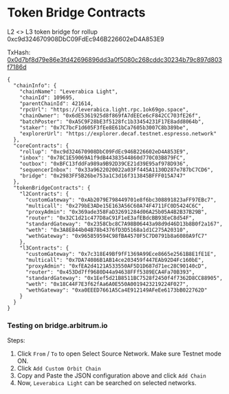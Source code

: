 # Token Bridge Contracts

L2 <> L3 token bridge for rollup 0xc9d324670908DbC09FdEc946B226602eD4A853E9

TxHash: [0x0d7bf8d79e86e3fd42696896dd3a0f5080c268cddc30234b79c897d803f7186d](https://sepolia.arbiscan.io/tx/0x0d7bf8d79e86e3fd42696896dd3a0f5080c268cddc30234b79c897d803f7186d)

```
{
  "chainInfo": {
    "chainName": "Leverabica Light",
    "chainId": 109695,
    "parentChainId": 421614,
    "rpcUrl": "https://leverabica.light.rpc.1ok69go.space",
    "chainOwner": "0x6dE5361925d8f869fA7dEECe6cF842CC703fE26f",
    "batchPoster": "0xA5C9F28bE3f5128fc1b33454231F17E8add8064b",
    "staker": "0x7C7bcF1d605F3fEe8E61bCa7605b3007C8b389be",
    "explorerUrl": "https://explorer.decaf.testnet.espresso.network"
  },
  "coreContracts": {
    "rollup": "0xc9d324670908DbC09FdEc946B226602eD4A853E9",
    "inbox": "0x78C1E59069A1f9dB44383544860d770C03B879FC",
    "outbox": "0xBFC13fddFa989a9B92D39CE21d39E95af978D936",
    "sequencerInbox": "0x33a9622020022a03Ff445A1130D287e787bC7CD6",
    "bridge": "0x2983FF5B26be753a1C3d16f313845BFFF015A747"
  },
  "tokenBridgeContracts": {
    "l2Contracts": {
      "customGateway": "0xAb2079E798449701e8f6bc308891823aFF97EBc7",
      "multicall": "0x279bE3ADe15E163A56C60A74F4711FC0D5424C6C",
      "proxyAdmin": "0x369ade358FaD32691284d06A25b05A4B2B37B29B",
      "router": "0x32C1d21c477D8aC91F1eE3afEBdcBB93EeC8d54F",
      "standardGateway": "0x2358Cbc8C7A98B06443a98d9d46D13b8B0f2a167",
      "weth": "0x3A8E844b04B78b4376fD3D5168a1d1C275A20310",
      "wethGateway": "0x965859594C98fBA4570F5C7D0791b8a6080A9fC7"
    },
    "l3Contracts": {
      "customGateway": "0x7c318E49Bf9fF1369A99Ece8665e2561B8E1fE1E",
      "multicall": "0x7DA74086B1AB14ce203459f447EAb92D4Fc160bE",
      "proxyAdmin": "0xfEA2d4121A533550AF5D1D687d71ec28C90140cD",
      "router": "0x453Dd7ff9680D44a94638FFf5389ECA4Fa70B393",
      "standardGateway": "0x1Eef5d21B8511BC7528f2450f4f7362D8CC88905",
      "weth": "0x18C44F7E3f62fAa6A0E550A0019423219224F027",
      "wethGateway": "0xa0EEED7661A5Ca4E912149AFeEe6173bB022762D"
    }
  }
}
```

### Testing on bridge.arbitrum.io

Steps:

1. Click `From` / `To` to open Select Source Network. Make sure Testnet mode ON.
2. Click `Add Custom Orbit Chain`
3. Copy and Paste the JSON configuration above and click `Add Chain`
4. Now, `Leverabica Light` can be searched on selected networks.
